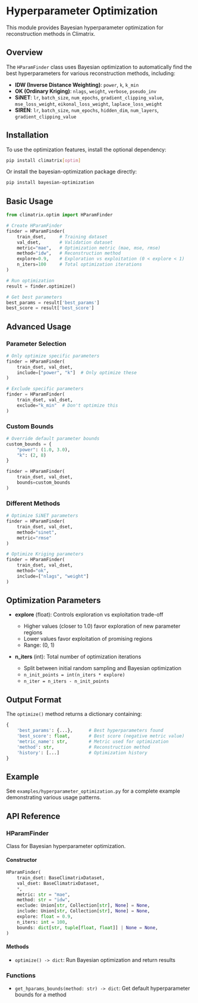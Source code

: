 # Hyperparameter Optimization

This module provides Bayesian hyperparameter optimization for reconstruction methods in Climatrix.

## Overview

The `HParamFinder` class uses Bayesian optimization to automatically find the best hyperparameters for various reconstruction methods, including:

- **IDW (Inverse Distance Weighting)**: `power`, `k`, `k_min`
- **OK (Ordinary Kriging)**: `nlags`, `weight`, `verbose`, `pseudo_inv`
- **SiNET**: `lr`, `batch_size`, `num_epochs`, `gradient_clipping_value`, `mse_loss_weight`, `eikonal_loss_weight`, `laplace_loss_weight`
- **SIREN**: `lr`, `batch_size`, `num_epochs`, `hidden_dim`, `num_layers`, `gradient_clipping_value`

## Installation

To use the optimization features, install the optional dependency:

```bash
pip install climatrix[optim]
```

Or install the bayesian-optimization package directly:

```bash
pip install bayesian-optimization
```

## Basic Usage

```python
from climatrix.optim import HParamFinder

# Create HParamFinder
finder = HParamFinder(
    train_dset,     # Training dataset
    val_dset,       # Validation dataset
    metric="mae",   # Optimization metric (mae, mse, rmse)
    method="idw",   # Reconstruction method
    explore=0.9,    # Exploration vs exploitation (0 < explore < 1)
    n_iters=100     # Total optimization iterations
)

# Run optimization
result = finder.optimize()

# Get best parameters
best_params = result['best_params']
best_score = result['best_score']
```

## Advanced Usage

### Parameter Selection

```python
# Only optimize specific parameters
finder = HParamFinder(
    train_dset, val_dset,
    include=["power", "k"]  # Only optimize these
)

# Exclude specific parameters
finder = HParamFinder(
    train_dset, val_dset,
    exclude="k_min"  # Don't optimize this
)
```

### Custom Bounds

```python
# Override default parameter bounds
custom_bounds = {
    "power": (1.0, 3.0),
    "k": (2, 8)
}

finder = HParamFinder(
    train_dset, val_dset,
    bounds=custom_bounds
)
```

### Different Methods

```python
# Optimize SiNET parameters
finder = HParamFinder(
    train_dset, val_dset,
    method="sinet",
    metric="rmse"
)

# Optimize Kriging parameters
finder = HParamFinder(
    train_dset, val_dset,
    method="ok",
    include=["nlags", "weight"]
)
```

## Optimization Parameters

- **explore** (float): Controls exploration vs exploitation trade-off
  - Higher values (closer to 1.0) favor exploration of new parameter regions
  - Lower values favor exploitation of promising regions
  - Range: (0, 1)

- **n_iters** (int): Total number of optimization iterations
  - Split between initial random sampling and Bayesian optimization
  - `n_init_points = int(n_iters * explore)`
  - `n_iter = n_iters - n_init_points`

## Output Format

The `optimize()` method returns a dictionary containing:

```python
{
    'best_params': {...},      # Best hyperparameters found
    'best_score': float,       # Best score (negative metric value)
    'metric_name': str,        # Metric used for optimization
    'method': str,             # Reconstruction method
    'history': [...]           # Optimization history
}
```

## Example

See `examples/hyperparameter_optimization.py` for a complete example demonstrating various usage patterns.

## API Reference

### HParamFinder

Class for Bayesian hyperparameter optimization.

#### Constructor

```python
HParamFinder(
    train_dset: BaseClimatrixDataset,
    val_dset: BaseClimatrixDataset,
    *,
    metric: str = "mae",
    method: str = "idw", 
    exclude: Union[str, Collection[str], None] = None,
    include: Union[str, Collection[str], None] = None,
    explore: float = 0.9,
    n_iters: int = 100,
    bounds: dict[str, tuple[float, float]] | None = None,
)
```

#### Methods

- `optimize() -> dict`: Run Bayesian optimization and return results

### Functions

- `get_hparams_bounds(method: str) -> dict`: Get default hyperparameter bounds for a method